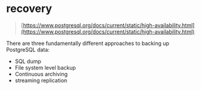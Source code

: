 # recovery

> [https://www.postgresql.org/docs/current/static/high-availability.html](https://www.postgresql.org/docs/current/static/high-availability.html)

There are three fundamentally different approaches to backing up PostgreSQL data:

* SQL dump
* File system level backup
* Continuous archiving
* streaming replication 


